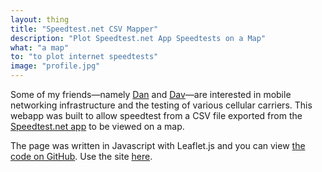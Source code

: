 ```yaml
---
layout: thing
title: "Speedtest.net CSV Mapper"
description: "Plot Speedtest.net App Speedtests on a Map"
what: "a map"
to: "to plot internet speedtests"
image: "profile.jpg"
---
```


Some of my friends&mdash;namely [Dan](https://dwilliams.uk/) and [Dav](https://davwheat.dev/)&mdash;are interested in mobile networking infrastructure and the testing of various cellular carriers. This webapp was built to allow speedtest from a CSV file exported from the [Speedtest.net app](https://www.speedtest.net/apps) to be viewed on a map.

The page was written in Javascript with Leaflet.js and you can view [the code on GitHub](https://github.com/itsmeimtom/speedtestdotnetcsvmap). Use the site [here](https://github-pages.thomasr.me/speedtestdotnetcsvmap/).